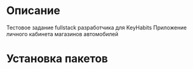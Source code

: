 # Описание
Тестовое задание fullstack разработчика для KeyHabits
Приложение личного кабинета магазинов автомобилей

# Установка пакетов
